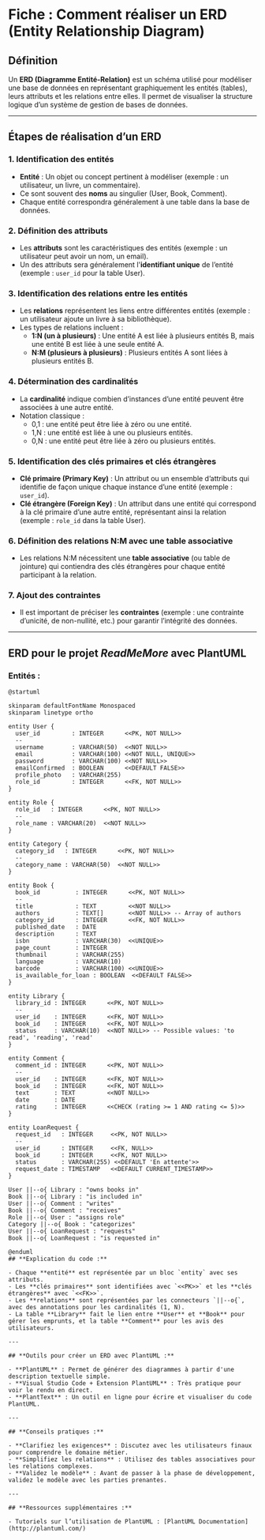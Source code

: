 # **Fiche : Comment réaliser un ERD (Entity Relationship Diagram)**

## **Définition**

Un **ERD (Diagramme Entité-Relation)** est un schéma utilisé pour modéliser une base de données en représentant graphiquement les entités (tables), leurs attributs et les relations entre elles. Il permet de visualiser la structure logique d’un système de gestion de bases de données.

---

## **Étapes de réalisation d’un ERD**

### 1. **Identification des entités**

- **Entité** : Un objet ou concept pertinent à modéliser (exemple : un utilisateur, un livre, un commentaire).
- Ce sont souvent des **noms** au singulier (User, Book, Comment).
- Chaque entité correspondra généralement à une table dans la base de données.

### 2. **Définition des attributs**

- Les **attributs** sont les caractéristiques des entités (exemple : un utilisateur peut avoir un nom, un email).
- Un des attributs sera généralement l'**identifiant unique** de l’entité (exemple : `user_id` pour la table User).

### 3. **Identification des relations entre les entités**

- Les **relations** représentent les liens entre différentes entités (exemple : un utilisateur ajoute un livre à sa bibliothèque).
- Les types de relations incluent :
  - **1:N (un à plusieurs)** : Une entité A est liée à plusieurs entités B, mais une entité B est liée à une seule entité A.
  - **N:M (plusieurs à plusieurs)** : Plusieurs entités A sont liées à plusieurs entités B.

### 4. **Détermination des cardinalités**

- La **cardinalité** indique combien d’instances d’une entité peuvent être associées à une autre entité.
- Notation classique :
  - 0,1 : une entité peut être liée à zéro ou une entité.
  - 1,N : une entité est liée à une ou plusieurs entités.
  - 0,N : une entité peut être liée à zéro ou plusieurs entités.

### 5. **Identification des clés primaires et clés étrangères**

- **Clé primaire (Primary Key)** : Un attribut ou un ensemble d’attributs qui identifie de façon unique chaque instance d’une entité (exemple : `user_id`).
- **Clé étrangère (Foreign Key)** : Un attribut dans une entité qui correspond à la clé primaire d’une autre entité, représentant ainsi la relation (exemple : `role_id` dans la table User).

### 6. **Définition des relations N:M avec une table associative**

- Les relations N:M nécessitent une **table associative** (ou table de jointure) qui contiendra des clés étrangères pour chaque entité participant à la relation.

### 7. **Ajout des contraintes**

- Il est important de préciser les **contraintes** (exemple : une contrainte d’unicité, de non-nullité, etc.) pour garantir l’intégrité des données.

---

## **ERD pour le projet *ReadMeMore* avec PlantUML**

### **Entités** :

```plantuml
@startuml

skinparam defaultFontName Monospaced
skinparam linetype ortho

entity User {
  user_id         : INTEGER      <<PK, NOT NULL>>
  --
  username        : VARCHAR(50)  <<NOT NULL>>
  email           : VARCHAR(100) <<NOT NULL, UNIQUE>>
  password        : VARCHAR(100) <<NOT NULL>>
  emailConfirmed  : BOOLEAN      <<DEFAULT FALSE>>
  profile_photo   : VARCHAR(255)
  role_id         : INTEGER      <<FK, NOT NULL>>
}

entity Role {
  role_id   : INTEGER      <<PK, NOT NULL>>
  --
  role_name : VARCHAR(20)  <<NOT NULL>>
}

entity Category {
  category_id   : INTEGER      <<PK, NOT NULL>>
  --
  category_name : VARCHAR(50)  <<NOT NULL>>
}

entity Book {
  book_id          : INTEGER      <<PK, NOT NULL>>
  --
  title            : TEXT         <<NOT NULL>>
  authors          : TEXT[]       <<NOT NULL>> -- Array of authors
  category_id      : INTEGER      <<FK, NOT NULL>>
  published_date   : DATE
  description      : TEXT
  isbn             : VARCHAR(30)  <<UNIQUE>>
  page_count       : INTEGER
  thumbnail        : VARCHAR(255)
  language         : VARCHAR(10)
  barcode          : VARCHAR(100) <<UNIQUE>>
  is_available_for_loan : BOOLEAN  <<DEFAULT FALSE>>
}

entity Library {
  library_id : INTEGER      <<PK, NOT NULL>>
  --
  user_id    : INTEGER      <<FK, NOT NULL>>
  book_id    : INTEGER      <<FK, NOT NULL>>
  status     : VARCHAR(10)  <<NOT NULL>> -- Possible values: 'to read', 'reading', 'read'
}

entity Comment {
  comment_id : INTEGER      <<PK, NOT NULL>>
  --
  user_id    : INTEGER      <<FK, NOT NULL>>
  book_id    : INTEGER      <<FK, NOT NULL>>
  text       : TEXT         <<NOT NULL>>
  date       : DATE
  rating     : INTEGER      <<CHECK (rating >= 1 AND rating <= 5)>>
}

entity LoanRequest {
  request_id   : INTEGER     <<PK, NOT NULL>>
  --
  user_id      : INTEGER     <<FK, NULL>>
  book_id      : INTEGER     <<FK, NOT NULL>>
  status       : VARCHAR(255) <<DEFAULT 'En attente'>>
  request_date : TIMESTAMP   <<DEFAULT CURRENT_TIMESTAMP>>
}

User ||--o{ Library : "owns books in"
Book ||--o{ Library : "is included in"
User ||--o{ Comment : "writes"
Book ||--o{ Comment : "receives"
Role ||--o{ User : "assigns role"
Category ||--o{ Book : "categorizes"
User ||--o{ LoanRequest : "requests"
Book ||--o{ LoanRequest : "is requested in"

@enduml
## **Explication du code :**

- Chaque **entité** est représentée par un bloc `entity` avec ses attributs.
- Les **clés primaires** sont identifiées avec `<<PK>>` et les **clés étrangères** avec `<<FK>>`.
- Les **relations** sont représentées par les connecteurs `||--o{`, avec des annotations pour les cardinalités (1, N).
- La table **Library** fait le lien entre **User** et **Book** pour gérer les emprunts, et la table **Comment** pour les avis des utilisateurs.

---

## **Outils pour créer un ERD avec PlantUML :**

- **PlantUML** : Permet de générer des diagrammes à partir d'une description textuelle simple.
- **Visual Studio Code + Extension PlantUML** : Très pratique pour voir le rendu en direct.
- **PlantText** : Un outil en ligne pour écrire et visualiser du code PlantUML.

---

## **Conseils pratiques :**

- **Clarifiez les exigences** : Discutez avec les utilisateurs finaux pour comprendre le domaine métier.
- **Simplifiez les relations** : Utilisez des tables associatives pour les relations complexes.
- **Validez le modèle** : Avant de passer à la phase de développement, validez le modèle avec les parties prenantes.

---

## **Ressources supplémentaires :**

- Tutoriels sur l’utilisation de PlantUML : [PlantUML Documentation](http://plantuml.com/)